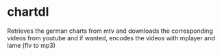 chartdl
=======

Retrieves the german charts from mtv and downloads the corresponding videos from youtube and if wanted, encodes the videos with mplayer and lame (flv to mp3)
